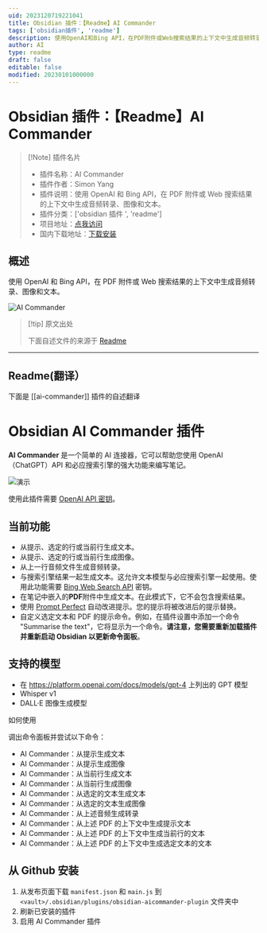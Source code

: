```yaml
---
uid: 2023120719221041
title: Obsidian 插件：【Readme】AI Commander
tags: ['obsidian插件', 'readme']
description: 使用OpenAI和Bing API，在PDF附件或Web搜索结果的上下文中生成音频转录、图像和文本。
author: AI
type: readme
draft: false
editable: false
modified: 20230101000000
---
```


# Obsidian 插件：【Readme】AI Commander

> [!Note] 插件名片
> - 插件名称：AI Commander
> - 插件作者：Simon Yang
> - 插件说明：使用 OpenAI 和 Bing API，在 PDF 附件或 Web 搜索结果的上下文中生成音频转录、图像和文本。
> - 插件分类：['obsidian 插件 ', 'readme']
> - 项目地址：[点我访问](https://github.com/yzh503/obsidian-aicommander-plugin)
> - 国内下载地址：[下载安装](https://pkmer.cn/products/plugin/pluginMarket/?ai-commander)

## 概述

使用 OpenAI 和 Bing API，在 PDF 附件或 Web 搜索结果的上下文中生成音频转录、图像和文本。

![AI Commander](https://cdn.pkmer.cn/covers/ai-commander.gif!pkmer)

> [!tip] 原文出处
>
>下面自述文件的来源于 [Readme](https://ghproxy.net/https://raw.githubusercontent.com/yzh503/obsidian-aicommander-plugin/master/README.md)
>

---

## Readme(翻译）

下面是 [[ai-commander]] 插件的自述翻译

# Obsidian AI Commander 插件

**AI Commander** 是一个简单的 AI 连接器，它可以帮助您使用 OpenAI（ChatGPT）API 和必应搜索引擎的强大功能来编写笔记。

![演示](https://cdn.pkmer.cn/covers/ai-commander_2_0.gif!pkmer)

使用此插件需要 [OpenAI API 密钥](https://platform.openai.com/account/api-keys)。

## 当前功能

- 从提示、选定的行或当前行生成文本。
- 从提示、选定的行或当前行生成图像。
- 从上一行音频文件生成音频转录。
- 与搜索引擎结果一起生成文本。这允许文本模型与必应搜索引擎一起使用。使用此功能需要 [Bing Web Search API](https://www.microsoft.com/en-us/bing/apis/bing-web-search-api) 密钥。
- 在笔记中嵌入的**PDF**附件中生成文本。在此模式下，它不会包含搜索结果。
- 使用 [Prompt Perfect](https://promptperfect.jina.ai/) 自动改进提示。您的提示将被改进后的提示替换。
- 自定义选定文本和 PDF 的提示命令。例如，在插件设置中添加一个命令 "Summarise the text"，它将显示为一个命令。**请注意，您需要重新加载插件并重新启动 Obsidian 以更新命令面板**。

## 支持的模型

- 在 <https://platform.openai.com/docs/models/gpt-4> 上列出的 GPT 模型
- Whisper v1
- DALL·E 图像生成模型

如何使用

调出命令面板并尝试以下命令：

- AI Commander：从提示生成文本
- AI Commander：从提示生成图像
- AI Commander：从当前行生成文本
- AI Commander：从当前行生成图像
- AI Commander：从选定的文本生成文本
- AI Commander：从选定的文本生成图像
- AI Commander：从上述音频生成转录
- AI Commander：从上述 PDF 的上下文中生成提示文本
- AI Commander：从上述 PDF 的上下文中生成当前行的文本
- AI Commander：从上述 PDF 的上下文中生成选定文本的文本

## 从 Github 安装

1. 从发布页面下载 `manifest.json` 和 `main.js` 到 `<vault>/.obsidian/plugins/obsidian-aicommander-plugin` 文件夹中
2. 刷新已安装的插件
3. 启用 AI Commander 插件



